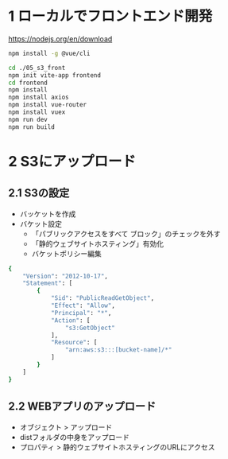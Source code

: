 # 1 ローカルでフロントエンド開発

https://nodejs.org/en/download

```sh
npm install -g @vue/cli
```

```sh
cd ./05_s3_front
npm init vite-app frontend
cd frontend
npm install
npm install axios
npm install vue-router
npm install vuex
npm run dev
npm run build
```

# 2 S3にアップロード

## 2.1 S3の設定

* バッケットを作成
* バケット設定
  * 「パブリックアクセスをすべて ブロック」のチェックを外す
  * 「静的ウェブサイトホスティング」有効化
  * バケットポリシー編集

```sh
{
    "Version": "2012-10-17",
    "Statement": [
        {
            "Sid": "PublicReadGetObject",
            "Effect": "Allow",
            "Principal": "*",
            "Action": [
                "s3:GetObject"
            ],
            "Resource": [
                "arn:aws:s3:::[bucket-name]/*"
            ]
        }
    ]
}
```

## 2.2 WEBアプリのアップロード

* オブジェクト > アップロード
* distフォルダの中身をアップロード
* プロパティ > 静的ウェブサイトホスティングのURLにアクセス

<br>